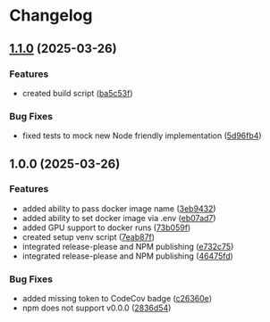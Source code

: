 # Changelog

## [1.1.0](https://github.com/VoxExtract-Labs/vox-demucs/compare/v1.0.0...v1.1.0) (2025-03-26)


### Features

* created build script ([ba5c53f](https://github.com/VoxExtract-Labs/vox-demucs/commit/ba5c53f99d43ab1898456dc595f117e0ec3b0086))


### Bug Fixes

* fixed tests to mock new Node friendly implementation ([5d96fb4](https://github.com/VoxExtract-Labs/vox-demucs/commit/5d96fb4e108d6af7f2702993c4d1abfa737d5a61))

## 1.0.0 (2025-03-26)


### Features

* added ability to pass docker image name ([3eb9432](https://github.com/VoxExtract-Labs/vox-demucs/commit/3eb9432ba04e0d275339db6173ff5feff7b2066d))
* added ability to set docker image via .env ([eb07ad7](https://github.com/VoxExtract-Labs/vox-demucs/commit/eb07ad765402b29108003541a608ccf477bc8a88))
* added GPU support to docker runs ([73b059f](https://github.com/VoxExtract-Labs/vox-demucs/commit/73b059f74d85b985afab51e2bc6455891cfbf519))
* created setup venv script ([7eab87f](https://github.com/VoxExtract-Labs/vox-demucs/commit/7eab87f49bb443756fa4b3460000ae18cca6f1a5))
* integrated release-please and NPM publishing ([e732c75](https://github.com/VoxExtract-Labs/vox-demucs/commit/e732c75f9955978e149b0858b680c2dc4e8c2296))
* integrated release-please and NPM publishing ([46475fd](https://github.com/VoxExtract-Labs/vox-demucs/commit/46475fd3ae2debb9c1939c9754e5bcf2135a0012))


### Bug Fixes

* added missing token to CodeCov badge ([c26360e](https://github.com/VoxExtract-Labs/vox-demucs/commit/c26360e07c587819dd5e252b622722efc73e0855))
* npm does not support v0.0.0 ([2836d54](https://github.com/VoxExtract-Labs/vox-demucs/commit/2836d54468fcb5018d271c5ca6409ef9e4296dec))
